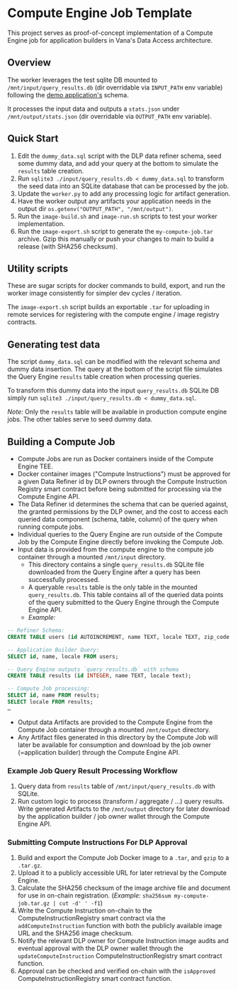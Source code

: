 # Compute Engine Job Template

This project serves as proof-of-concept implementation of a Compute Engine job for application builders in Vana's Data Access architecture.

## Overview

The worker leverages the test sqlite DB mounted to `/mnt/input/query_results.db` (dir overridable via `INPUT_PATH` env variable) following the [demo application's](https://github.com/vana-com/data-access-demo) schema.

It processes the input data and outputs a `stats.json` under `/mnt/output/stats.json` (dir overridable via `OUTPUT_PATH` env variable).

## Quick Start

1. Edit the `dummy_data.sql` script with the DLP data refiner schema, seed some dummy data, and add your query at the bottom to simulate the `results` table creation.
2. Run `sqlite3 ./input/query_results.db < dummy_data.sql` to transform the seed data into an SQLite database that can be processed by the job.
3. Update the `worker.py` to add any processing logic for artifact generation.
4. Have the worker output any artifacts your application needs in the output dir `os.getenv("OUTPUT_PATH", "/mnt/output")`.
5. Run the `image-build.sh` and `image-run.sh` scripts to test your worker implementation.
6. Run the `image-export.sh` script to generate the `my-compute-job.tar` archive. Gzip this manually or push your changes to main to build a release (with SHA256 checksum).

## Utility scripts

These are sugar scripts for docker commands to build, export, and run the worker image consistently for simpler dev cycles / iteration.

The `image-export.sh` script builds an exportable `.tar` for uploading in remote services for registering with the compute engine / image registry contracts.

## Generating test data

The script `dummy_data.sql` can be modified with the relevant schema and dummy data insertion. The query at the bottom of the script file simulates the Query Engine `results` table creation when processing queries.

To transform this dummy data into the input `query_results.db` SQLite DB simply run `sqlite3 ./input/query_results.db < dummy_data.sql`.

*Note:* Only the `results` table will be available in production compute engine jobs. The other tables serve to seed dummy data.

## Building a Compute Job

- Compute Jobs are run as Docker containers inside of the Compute Engine TEE.
- Docker container images ("Compute Instructions") must be approved for a given Data Refiner id by DLP owners through the Compute Instruction Registry smart contract before being submitted for processing via the Compute Engine API.
- The Data Refiner id determines the schema that can be queried against, the granted permissions by the DLP owner, and the cost to access each queried data component (schema, table, column) of the query when running compute jobs.
- Individual queries to the Query Engine are run outside of the Compute Job by the Compute Engine directly before invoking the Compute Job.
- Input data is provided from the compute engine to the compute job container through a mounted `/mnt/input` directory.
  - This directory contains a single `query_results.db` SQLite file downloaded from the Query Engine after a query has been successfully processed.
  - A queryable `results` table is the only table in the mounted `query_results.db`. This table contains all of the queried data points of the query submitted to the Query Engine through the Compute Engine API.
  - *Example:*
```sql
-- Refiner Schema:
CREATE TABLE users (id AUTOINCREMENT, name TEXT, locale TEXT, zip_code TEXT, city TEXT);

-- Application Builder Query:
SELECT id, name, locale FROM users;

-- Query Engine outputs `query_results.db` with schema
CREATE TABLE results (id INTEGER, name TEXT, locale text);

-- Compute Job processing:
SELECT id, name FROM results;
SELECT locale FROM results;
…
```
- Output data Artifacts are provided to the Compute Engine from the Compute Job container through a mounted `/mnt/output` directory.
- Any Artifact files generated in this directory by the Compute Job will later be available for consumption and download by the job owner (=application builder) through the Compute Engine API.

### Example Job Query Result Processing Workflow

1. Query data from `results` table of `/mnt/input/query_results.db` with SQLite.
2. Run custom logic to process (transform / aggregate / …) query results.
Write generated Artifacts to the `/mnt/output` directory for later download by the application builder / job owner wallet through the Compute Engine API.

### Submitting Compute Instructions For DLP Approval

1. Build and export the Compute Job Docker image to a `.tar`, and `gzip` to a `.tar.gz`.
2. Upload it to a publicly accessible URL for later retrieval by the Compute Engine.
3. Calculate the SHA256 checksum of the image archive file and document for use in on-chain registration. (*Example:* `sha256sum my-compute-job.tar.gz | cut -d' ' -f1`)
4. Write the Compute Instruction on-chain to the ComputeInstructionRegistry smart contract via the `addComputeInstruction` function with both the publicly available image URL and the SHA256 image checksum.
5. Notify the relevant DLP owner for Compute Instruction image audits and eventual approval with the DLP owner wallet through the `updateComputeInstruction` ComputeInstructionRegistry smart contract function.
6. Approval can be checked and verified on-chain with the `isApproved` ComputeInstructionRegistry smart contract function.

